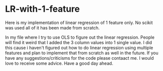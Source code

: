 # LR-with-1-feature
Here is my implementation of linear regression of 1 feature only. No scikit was used all of it has been made from scratch.

In my file where I try to use OLS to figure out the linear regression. People will find it weird that I added the 3 column values into 1 single value. I did this cause i haven't figured out how to do linear regression using  multiple features and plan to implement that from scratch as well in the future.
If you have any suggestions/criticisms for the code please contaact me. I would love to receive some advice.
Have a good day ahead.
